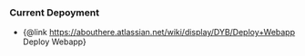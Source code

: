 ### Current Depoyment
- {@link https://abouthere.atlassian.net/wiki/display/DYB/Deploy+Webapp Deploy Webapp}
